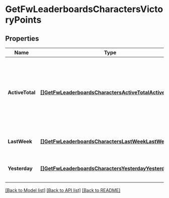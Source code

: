 # GetFwLeaderboardsCharactersVictoryPoints

## Properties
Name | Type | Description | Notes
------------ | ------------- | ------------- | -------------
**ActiveTotal** | [**[]GetFwLeaderboardsCharactersActiveTotalActiveTotal1**](get_fw_leaderboards_characters_active_total_active_total_1.md) | Top 100 ranking of pilots active in faction warfare by total victory points. A pilot is considered \&quot;active\&quot; if they have participated in faction warfare in the past 14 days | [default to null]
**LastWeek** | [**[]GetFwLeaderboardsCharactersLastWeekLastWeek1**](get_fw_leaderboards_characters_last_week_last_week_1.md) | Top 100 ranking of pilots by victory points in the past week | [default to null]
**Yesterday** | [**[]GetFwLeaderboardsCharactersYesterdayYesterday1**](get_fw_leaderboards_characters_yesterday_yesterday_1.md) | Top 100 ranking of pilots by victory points in the past day | [default to null]

[[Back to Model list]](../README.md#documentation-for-models) [[Back to API list]](../README.md#documentation-for-api-endpoints) [[Back to README]](../README.md)

